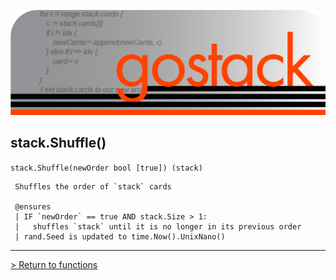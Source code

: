 ![Banner](../../media/gostack_SmallerTransparent.png)

 <h2>stack.Shuffle()</h2>

 `stack.Shuffle(newOrder bool [true]) (stack)`

```
 Shuffles the order of `stack` cards

 @ensures
 | IF `newOrder` == true AND stack.Size > 1:
 |   shuffles `stack` until it is no longer in its previous order
 | rand.Seed is updated to time.Now().UnixNano()
```

---

 [> Return to functions](../functionsAPI.md)